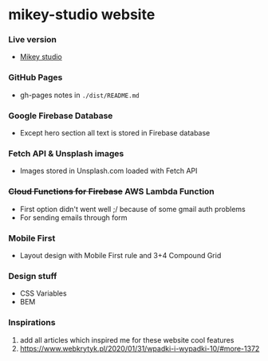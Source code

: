 # mikey-studio website

### Live version

* [Mikey studio](https://mikey-studio.xyz)

### GitHub Pages

* gh-pages notes in `./dist/README.md`

### Google Firebase Database

* Except hero section all text is stored in Firebase database

### Fetch API & Unsplash images

* Images stored in Unsplash.com loaded with Fetch API

### ~~Cloud Functions for Firebase~~ AWS Lambda Function

* First option didn't went well ;/ because of some gmail auth problems 
* For sending emails through form

### Mobile First

* Layout design with Mobile First rule and 3+4 Compound Grid

### Design stuff

* CSS Variables
* BEM

### Inspirations 

1. add all articles which inspired me for these website cool features
1. https://www.webkrytyk.pl/2020/01/31/wpadki-i-wypadki-10/#more-1372